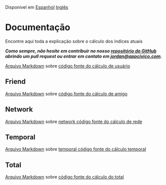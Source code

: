 Disponível em [Espanhol](https://github.com/AppCivico/pegabot-backend/blob/master/documentation/README_ES.md) [Inglês](https://github.com/AppCivico/pegabot-backend/blob/master/documentation/README.md)

# Documentação
Encontre aqui toda a explicação sobre o cálculo dos índices atuais

**_Como sempre, não hesite em contribuir no nosso [repositório do GitHub](https://github.com/AppCivico/pegabot-backend) abrindo um pull request ou entrar em contato em [jordan@appcivico.com](mailto:jordan@appcivico.com)._**

[Arquivo Markdown](https://github.com/AppCivico/pegabot-backend/blob/master/documentation/português/User.md) sobre [código fonte do cálculo de usuário](https://github.com/AppCivico/pegabot-backend/blob/master/source/index/user.js)

## Friend

[Arquivo Markdown](https://github.com/AppCivico/pegabot-backend/blob/master/documentation/português/Friend.md) sobre [código fonte do cálculo de amigo](https://github.com/AppCivico/pegabot-backend/blob/master/source/index/friends.js)

## Network

[Arquivo Markdown](https://github.com/AppCivico/pegabot-backend/blob/master/documentation/português/Network.md) sobre [network código fonte do cálculo de rede](https://github.com/AppCivico/pegabot-backend/blob/master/source/index/network.js)

## Temporal

[Arquivo Markdown](https://github.com/AppCivico/pegabot-backend/blob/master/documentation/português/Temporal.md) sobre [temporal código fonte do cálculo temporal](https://github.com/AppCivico/pegabot-backend/blob/master/source/index/temporal.js)

## Total

[Arquivo Markdown](https://github.com/AppCivico/pegabot-backend/blob/master/documentation/português/Total.md) sobre [código fonte do cálculo do total](https://github.com/AppCivico/pegabot-backend/blob/master/source/analyze.js)
